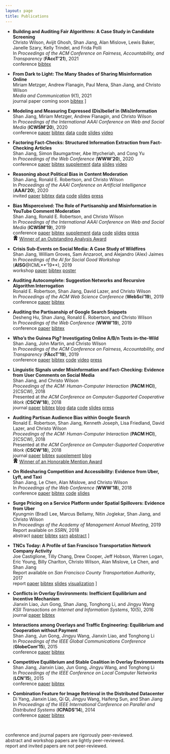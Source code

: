 ```yaml
---
layout: page
title: Publications
---
```

* **Building and Auditing Fair Algorithms: A Case Study in Candidate Screening**  
Christo Wilson, Avijit Ghosh, Shan Jiang, Alan Mislove, Lewis Baker, Janelle Szary, Kelly Trindel, and Frida Polli  
In *Proceedings of the ACM Conference on Fairness, Accountability, and Transparency* (**FAccT’21**), 2021  
<span class="label label-grey">conference</span> [<span class="label label-brand">bibtex</span>](facct21_bib.txt) <!-- acceptance rate: 82/328=25.0% -->

* **From Dark to Light: The Many Shades of Sharing Misinformation Online**  
Miriam Metzger, Andrew Flanagin, Paul Mena, Shan Jiang, and Christo Wilson  
*Media and Communication* 9(1), 2021  
<span class="label label-grey">journal</span>  paper coming soon  [<span class="label label-brand">bibtex</span>](mac21_bib.txt) \]

* **Modeling and Measuring Expressed (Dis)belief in (Mis)information**  
Shan Jiang, Miriam Metzger, Andrew Flanagin, and Christo Wilson  
In *Proceedings of the International AAAI Conference on Web and Social Media* (**ICWSM’20**), 2020  
<span class="label label-grey">conference</span>  [<span class="label label-brand">paper</span>](icwsm20_paper.pdf)  [<span class="label label-brand">bibtex</span>](icwsm20_bib.txt)  [<span class="label label-brand">data</span>](../resources/#misinformation)  [<span class="label label-brand">code</span>](https://github.com/printfoo/misinfo-cscw2018-icwsm2020)  [<span class="label label-brand">slides</span>](icwsm20_slides.pdf)  [<span class="label label-brand">video</span>](https://youtu.be/ZHY1hzJ_F9o)  <!-- acceptance rate: 33/195=16.9% -->

* **Factoring Fact-Checks: Structured Information Extraction from Fact-Checking Articles**  
Shan Jiang, Simon Baumgartner, Abe Ittycheriah, and Cong Yu  
In *Proceedings of the Web Conference* (**WWW’20**), 2020  
<span class="label label-grey">conference</span>  [<span class="label label-brand">paper</span>](www20_paper.pdf)  [<span class="label label-brand">bibtex</span>](www20_bib.txt)  [<span class="label label-brand">supplement</span>](www20_supplement.pdf)  [<span class="label label-brand">data</span>](../resources/#fact-checks)  [<span class="label label-brand">slides</span>](www20_slides.pdf)  [<span class="label label-brand">video</span>](https://youtu.be/9Kp9GdItRjs)  <!-- acceptance rate: 217/1,129=19.2% -->

* **Reasoning about Political Bias in Content Moderation**  
Shan Jiang, Ronald E. Robertson, and Christo Wilson  
In *Proceedings of the AAAI Conference on Artificial Intelligence* (**AAAI’20**), 2020  
<span class="label label-grey">invited</span>  [<span class="label label-brand">paper</span>](aaai20_paper.pdf)  [<span class="label label-brand">bibtex</span>](aaai20_bib.txt)  [<span class="label label-brand">data</span>](../resources/#content-moderation)  [<span class="label label-brand">code</span>](https://github.com/printfoo/moderation-icwsm2019-aaai2020)  [<span class="label label-brand">slides</span>](aaai20_slides.pdf)  [<span class="label label-brand">press</span>](https://arstechnica.com/science/2020/02/researchers-have-already-tested-googles-algorithms-for-political-bias)  <!-- invited to sister conference track: 16/16=100% -->

* **Bias Misperceived: The Role of Partisanship and Misinformation in YouTube Comment Moderation**  
Shan Jiang, Ronald E. Robertson, and Christo Wilson  
In *Proceedings of the International AAAI Conference on Web and Social Media* (**ICWSM’19**), 2019  
<span class="label label-grey">conference</span>  [<span class="label label-brand">paper</span>](icwsm19_paper.pdf)  [<span class="label label-brand">bibtex</span>](icwsm19_bib.txt)  [<span class="label label-brand">supplement</span>](icwsm19_supplement.pdf)  [<span class="label label-brand">data</span>](../resources/#content-moderation)  [<span class="label label-brand">code</span>](https://github.com/printfoo/moderation-icwsm2019-aaai2020)  [<span class="label label-brand">slides</span>](icwsm19_slides.pdf)   [<span class="label label-brand">press</span>](https://arstechnica.com/science/2020/02/researchers-have-already-tested-googles-algorithms-for-political-bias) <!-- 1/238=0.4% -->  <!-- acceptance rate: 51/238=21.4% -->  
<img src="../images/icons/medal.svg" width="16"> [Winner of an Outstanding Analysis Award](https://twitter.com/cerenbudak/status/1138852430928646145)


* **Crisis Sub-Events on Social Media: A Case Study of Wildfires**  
Shan Jiang, William Groves, Sam Anzaroot, and Alejandro (Alex) Jaimes  
In *Proceedings of the AI for Social Good Workshop* (**AISG**@ICML**’19**), 2019  
<span class="label label-grey">workshop</span>  [<span class="label label-brand">paper</span>](aisg19_paper.pdf)  [<span class="label label-brand">bibtex</span>](aisg19_bib.txt)  [<span class="label label-brand">poster</span>](aisg19_poster.pdf)  <!-- oral presentation rate: 10/57=17.5% -->

* **Auditing Autocomplete: Suggestion Networks and Recursive Algorithm Interrogation**  
Ronald E. Robertson, Shan Jiang, David Lazer, and Christo Wilson  
In *Proceedings of the ACM Web Science Conference* (**WebSci’19**), 2019  
<span class="label label-grey">conference</span>  [<span class="label label-brand">paper</span>](websci19_paper.pdf)  [<span class="label label-brand">bibtex</span>](websci19_bib.txt)  <!-- acceptance rate: 31/130=23.8% --> 

* **Auditing the Partisanship of Google Search Snippets**  
Desheng Hu, Shan Jiang, Ronald E. Robertson, and Christo Wilson  
In *Proceedings of the Web Conference* (**WWW’19**), 2019  
<span class="label label-grey">conference</span>  [<span class="label label-brand">paper</span>](www19_paper.pdf)  [<span class="label label-brand">bibtex</span>](www19_bib.txt)  <!-- acceptance rate: 225/1,247=18.0% -->

* **Who’s the Guinea Pig? Investigating Online A/B/n Tests in-the-Wild**  
Shan Jiang, John Martin, and Christo Wilson  
In *Proceedings of the ACM Conference on Fairness, Accountability, and Transparency* (**FAccT’19**), 2019  
<span class="label label-grey">conference</span>  [<span class="label label-brand">paper</span>](facct19_paper.pdf)  [<span class="label label-brand">bibtex</span>](facct19_bib.txt)  [<span class="label label-brand">code</span>](https://github.com/printfoo/abtest-facct2019)  [<span class="label label-brand">video</span>](https://youtu.be/ZxknxkHiIkM)  [<span class="label label-brand">press</span>](https://www.fastcompany.com/90306916/were-all-being-manipulated-by-a-b-testing-all-the-time)  <!-- acceptance rate: 39/162=24.1% -->

* **Linguistic Signals under Misinformation and Fact-Checking: Evidence from User Comments on Social Media**  
Shan Jiang, and Christo Wilson  
*Proceedings of the ACM: Human-Computer Interaction* (**PACM HCI**), 2(CSCW), 2018  
Presented at *the ACM Conference on Computer-Supported Cooperative Work* (**CSCW’18**), 2018  
<span class="label label-grey">journal</span>  [<span class="label label-brand">paper</span>](cscw18a_paper.pdf)  [<span class="label label-brand">bibtex</span>](cscw18a_bib.txt)  [<span class="label label-brand">blog</span>](https://medium.com/acm-cscw/people-get-touchy-about-misinformation-and-about-the-truth-too-9930563d96d8)  [<span class="label label-brand">data</span>](../resources/#misinformation)  [<span class="label label-brand">code</span>](https://github.com/printfoo/misinfo-cscw2018-icwsm2020)  [<span class="label label-brand">slides</span>](cscw18a_slides.pdf)  [<span class="label label-brand">press</span>](https://hopenothate.com/2018/10/21/extremism-is-on-the-ballot)  <!-- acceptance rate: 185/722=25.6% -->

* **Auditing Partisan Audience Bias within Google Search**  
Ronald E. Robertson, Shan Jiang, Kenneth Joseph, Lisa Friedland, David Lazer, and Christo Wilson  
*Proceedings of the ACM: Human-Computer Interaction* (**PACM HCI**), 2(CSCW), 2018  
Presented at *the ACM Conference on Computer-Supported Cooperative Work* (**CSCW’18**), 2018    
<span class="label label-grey">journal</span>  [<span class="label label-brand">paper</span>](cscw18b_paper.pdf)  [<span class="label label-brand">bibtex</span>](cscw18b_bib.txt)  [<span class="label label-brand">supplement</span>](cscw18b_supplement.pdf)  [<span class="label label-brand">blog</span>](https://medium.com/acm-cscw/is-it-the-algorithms-or-us-96d966aebbdb) <!-- : 30/1,106=2.7% -->  <!-- acceptance rate: 185/722=25.6% -->  
<img src="../images/icons/medal.svg" width="16"> [Winner of an Honorable Mention Award](https://medium.com/acm-cscw/announcing-the-best-of-cscw-2018-b98cb91e0f61)

* **On Ridesharing Competition and Accessibility: Evidence from Uber, Lyft, and Taxi**  
Shan Jiang, Le Chen, Alan Mislove, and Christo Wilson  
In *Proceedings of the Web Conference* (**WWW’18**), 2018  
<span class="label label-grey">conference</span>  [<span class="label label-brand">paper</span>](www18_paper.pdf)  [<span class="label label-brand">bibtex</span>](www18_bib.txt)  [<span class="label label-brand">code</span>](https://github.com/printfoo/ridesharing-www2018)  [<span class="label label-brand">slides</span>](www18_slides.pdf)  <!-- acceptance rate: 171/1,155=14.8% -->

* **Surge Pricing on a Service Platform under Spatial Spillovers: Evidence from Uber**  
Kyungmin (Brad) Lee, Marcus Bellamy, Nitin Joglekar, Shan Jiang, and Christo Wilson  
In *Proceedings of the Academy of Management Annual Meeting*, 2019  
Report available on *SSRN*, 2018  
<span class="label label-grey">abstract</span>  [<span class="label label-brand">paper</span>](ssrn18_paper.pdf)  [<span class="label label-brand">bibtex</span>](ssrn18_bib.txt)  [ssrn](https://ssrn.com/abstract=3261811)  [<span class="label label-brand">abstract</span>](https://journals.aom.org/doi/abs/10.5465/AMBPP.2019.16279abstract) \]

* **TNCs Today: A Profile of San Francisco Transportation Network Company Activity**  
Joe Castiglione, Tilly Chang, Drew Cooper, Jeff Hobson, Warren Logan, Eric Young, Billy Charlton, Christo Wilson, Alan Mislove, Le Chen, and Shan Jiang  
Report available on *San Francisco County Transportation Authority*, 2017  
<span class="label label-grey">report</span>  [<span class="label label-brand">paper</span>](sfcta17_paper.pdf)  [<span class="label label-brand">bibtex</span>](sfcta17_bib.txt)  [<span class="label label-brand">slides</span>](sfcta17_slides.pdf)  [<span class="label label-brand">visualization</span>](https://tncstoday.sfcta.org) \]

* **Conflicts in Overlay Environments: Inefficient Equilibrium and Incentive Mechanism**  
Jianxin Liao, Jun Gong, Shan Jiang, Tonghong Li, and Jingyu Wang  
*KSII Transactions on Internet and Information Systems*, 10(5), 2016  
<span class="label label-grey">journal</span> [<span class="label label-brand">paper</span>](tiis16_paper.pdf) [<span class="label label-brand">bibtex</span>](tiis16_bib.txt)

* **Interactions among Overlays and Traffic Engineering: Equilibrium and Cooperation without Payment**  
Shan Jiang, Jun Gong, Jingyu Wang, Jianxin Liao, and Tonghong Li  
In *Proceedings of the IEEE Global Communications Conference* (**GlobeCom’15**), 2015  
<span class="label label-grey">conference</span> [<span class="label label-brand">paper</span>](globecom15_paper.pdf) [<span class="label label-brand">bibtex</span>](globecom15_bib.txt) <!-- acceptance rate: 915/2,614=35.0% -->

* **Competitive Equilibrium and Stable Coalition in Overlay Environments**  
Shan Jiang, Jianxin Liao, Jun Gong, Jingyu Wang, and Tonghong Li  
In *Proceedings of the IEEE Conference on Local Computer Networks* (**LCN’15**), 2015  
<span class="label label-grey">conference</span> [<span class="label label-brand">paper</span>](lcn15_paper.pdf) [<span class="label label-brand">bibtex</span>](lcn15_bib.txt) <!-- acceptance rate: 44/145=30.3% -->

* **Combination Feature for Image Retrieval in the Distributed Datacenter**   
Di Yang, Jianxin Liao, Qi Qi, Jingyu Wang, Haifeng Sun, and Shan Jiang  
In *Proceedings of the IEEE International Conference on Parallel and Distributed Systems* (**ICPADS’14**), 2014  
<span class="label label-grey">conference</span> [<span class="label label-brand">paper</span>](icpads14_paper.pdf) [<span class="label label-brand">bibtex</span>](icpads14_bib.txt) <!-- acceptance rate: 96/322=29.8% -->

&nbsp;  
<p class="footnote">
<span class="label label-grey">conference</span> and <span class="label label-grey">journal</span> papers are rigorously peer-reviewed.
<br>
<span class="label label-grey">abstract</span> and <span class="label label-grey">workshop</span> papers are lightly peer-reviewed.
<br>
<span class="label label-grey">report</span> and <span class="label label-grey">invited</span> papers are not peer-reviewed.
</p>
